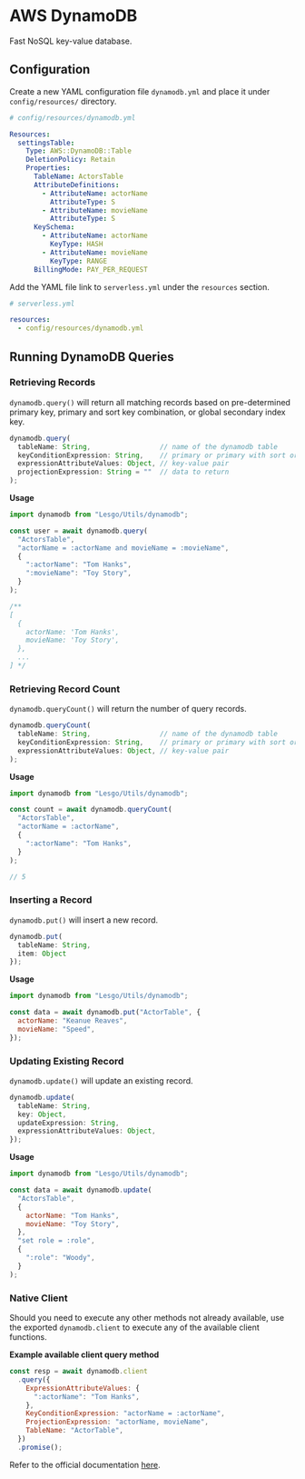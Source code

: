 # AWS DynamoDB

Fast NoSQL key-value database.

## Configuration

Create a new YAML configuration file `dynamodb.yml` and place it under `config/resources/` directory.

```yaml
# config/resources/dynamodb.yml

Resources:
  settingsTable:
    Type: AWS::DynamoDB::Table
    DeletionPolicy: Retain
    Properties:
      TableName: ActorsTable
      AttributeDefinitions:
        - AttributeName: actorName
          AttributeType: S
        - AttributeName: movieName
          AttributeType: S
      KeySchema:
        - AttributeName: actorName
          KeyType: HASH
        - AttributeName: movieName
          KeyType: RANGE
      BillingMode: PAY_PER_REQUEST
```

Add the YAML file link to `serverless.yml` under the `resources` section.

```yaml
# serverless.yml

resources:
  - config/resources/dynamodb.yml
```

## Running DynamoDB Queries

### Retrieving Records

`dynamodb.query()` will return all matching records based on pre-determined primary key, primary and sort key combination, or global secondary index key.

```js
dynamodb.query(
  tableName: String,                 // name of the dynamodb table
  keyConditionExpression: String,    // primary or primary with sort or GSI key condition
  expressionAttributeValues: Object, // key-value pair
  projectionExpression: String = ""  // data to return
);
```

**Usage**

```js
import dynamodb from "Lesgo/Utils/dynamodb";

const user = await dynamodb.query(
  "ActorsTable",
  "actorName = :actorName and movieName = :movieName",
  {
    ":actorName": "Tom Hanks",
    ":movieName": "Toy Story",
  }
);

/**
[
  {
    actorName: 'Tom Hanks',
    movieName: 'Toy Story',
  },
  ...
] */
```

### Retrieving Record Count

`dynamodb.queryCount()` will return the number of query records.

```js
dynamodb.queryCount(
  tableName: String,                 // name of the dynamodb table
  keyConditionExpression: String,    // primary or primary with sort or GSI key condition
  expressionAttributeValues: Object, // key-value pair
);
```

**Usage**

```js
import dynamodb from "Lesgo/Utils/dynamodb";

const count = await dynamodb.queryCount(
  "ActorsTable",
  "actorName = :actorName",
  {
    ":actorName": "Tom Hanks",
  }
);

// 5
```

### Inserting a Record

`dynamodb.put()` will insert a new record.

```js
dynamodb.put(
  tableName: String,
  item: Object
});
```

**Usage**

```js
import dynamodb from "Lesgo/Utils/dynamodb";

const data = await dynamodb.put("ActorTable", {
  actorName: "Keanue Reaves",
  movieName: "Speed",
});
```

### Updating Existing Record

`dynamodb.update()` will update an existing record.

```js
dynamodb.update(
  tableName: String,
  key: Object,
  updateExpression: String,
  expressionAttributeValues: Object,
});
```

**Usage**

```js
import dynamodb from "Lesgo/Utils/dynamodb";

const data = await dynamodb.update(
  "ActorsTable",
  {
    actorName: "Tom Hanks",
    movieName: "Toy Story",
  },
  "set role = :role",
  {
    ":role": "Woody",
  }
);
```

### Native Client

Should you need to execute any other methods not already available, use the exported `dynamodb.client` to execute any of the available client functions.

**Example available client query method**

```js
const resp = await dynamodb.client
  .query({
    ExpressionAttributeValues: {
      ":actorName": "Tom Hanks",
    },
    KeyConditionExpression: "actorName = :actorName",
    ProjectionExpression: "actorName, movieName",
    TableName: "ActorTable",
  })
  .promise();
```

Refer to the official documentation [here](https://docs.aws.amazon.com/AWSJavaScriptSDK/latest/AWS/DynamoDB/DocumentClient.html).
